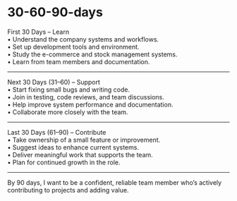 # 30-60-90-days

First 30 Days – Learn <br>
•	Understand the company systems and workflows. <br>
•	Set up development tools and environment.<br>
•	Study the e-commerce and stock management systems.<br>
•	Learn from team members and documentation.<br>
________________________________________
Next 30 Days (31–60) – Support <br>
•	Start fixing small bugs and writing code.<br>
•	Join in testing, code reviews, and team discussions.<br>
•	Help improve system performance and documentation.<br>
•	Collaborate more closely with the team.<br>
________________________________________
 Last 30 Days (61–90) – Contribute<br>
•	Take ownership of a small feature or improvement.<br>
•	Suggest ideas to enhance current systems.<br>
•	Deliver meaningful work that supports the team.<br>
•	Plan for continued growth in the role.<br>
________________________________________
By 90 days, I want to be a confident, reliable team member who’s actively contributing to projects and adding value.

